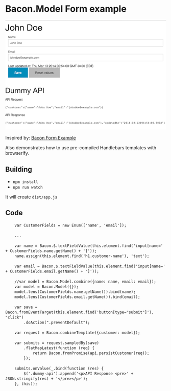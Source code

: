 Bacon.Model Form example
========================

![ ](screen.png)

Inspired by: [Bacon Form Example](https://github.com/nnarhinen/bacon-form-example)

Also demonstrates how to use pre-compiled Handlebars templates with browserify.

Building
--------

 * `npm install`
 * `npm run watch`

It will create `dist/app.js`

Code
----

        var CustomerFields = new Enum(['name', 'email']);

        ...

        var name = Bacon.$.textFieldValue(this.element.find('input[name=' + CustomerFields.name.getName() + ']'));
        name.assign(this.element.find('h1.customer-name'), 'text');

        var email = Bacon.$.textFieldValue(this.element.find('input[name=' + CustomerFields.email.getName() + ']'));

        //var model = Bacon.Model.combine({name: name, email: email});
        var model = Bacon.Model({});
        model.lens(CustomerFields.name.getName()).bind(name);
        model.lens(CustomerFields.email.getName()).bind(email);

        var save = Bacon.fromEventTarget(this.element.find('button[type="submit"]'), "click")
            .doAction(".preventDefault");

        var request = Bacon.combineTemplate({customer: model});

        var submits = request.sampledBy(save)
            .flatMapLatest(function (req) {
                return Bacon.fromPromise(api.persistCustomer(req));
            });

        submits.onValue(_.bind(function (res) {
            $('.dummy-api').append('<p>API Response <pre>' + JSON.stringify(res) + '</pre></p>');
        }, this));
